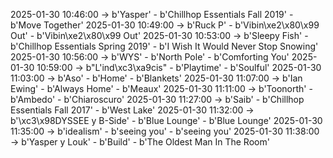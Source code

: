 2025-01-30 10:46:00 -> b'Yasper' - b'Chillhop Essentials Fall 2019' - b'Move Together'
2025-01-30 10:49:00 -> b'Ruck P' - b'Vibin\xe2\x80\x99 Out' - b'Vibin\xe2\x80\x99 Out'
2025-01-30 10:53:00 -> b'Sleepy Fish' - b'Chillhop Essentials Spring 2019' - b'I Wish It Would Never Stop Snowing'
2025-01-30 10:56:00 -> b'WYS' - b'North Pole' - b'Comforting You'
2025-01-30 10:59:00 -> b"L'ind\xc3\xa9cis" - b'Playtime' - b'Soulful'
2025-01-30 11:03:00 -> b'Aso' - b'Home' - b'Blankets'
2025-01-30 11:07:00 -> b'Ian Ewing' - b'Always Home' - b'Meaux'
2025-01-30 11:11:00 -> b'Toonorth' - b'Ambedo' - b'Chiaroscuro'
2025-01-30 11:27:00 -> b'Saib' - b'Chillhop Essentials Fall 2017' - b'West Lake'
2025-01-30 11:32:00 -> b'\xc3\x98DYSSEE y B-Side' - b'Blue Lounge' - b'Blue Lounge'
2025-01-30 11:35:00 -> b'idealism' - b'seeing you' - b'seeing you'
2025-01-30 11:38:00 -> b'Yasper y Louk' - b'Build' - b'The Oldest Man In The Room'
